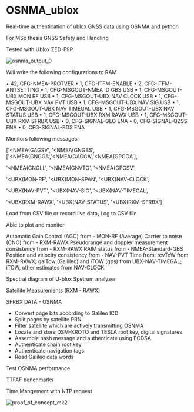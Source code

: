 # OSNMA_ublox
Real-time authentication of ublox GNSS data using OSNMA and python

For MSc thesis GNSS Safety and Handling

Tested with Ublox ZED-F9P


![osnma_output_0](https://user-images.githubusercontent.com/71280183/164247229-17dd0a64-4b11-4755-bfe2-3d575f7744d7.PNG)



Will write the following configurations to RAM 

• 42, CFG-NMEA-PROTVER
• 1, CFG-ITFM-ENABLE
• 2, CFG-ITFM-ANTSETTING
• 1, CFG-MSGOUT-NMEA ID GBS USB
• 1, CFG-MSGOUT-UBX MON RF USB
• 1, CFG-MSGOUT-UBX NAV CLOCK USB
• 1, CFG-MSGOUT-UBX NAV PVT USB
• 1, CFG-MSGOUT-UBX NAV SIG USB
• 1, CFG-MSGOUT-UBX NAV TIMEGAL USB
• 1, CFG-MSGOUT-UBX NAV STATUS USB
• 1, CFG-MSGOUT-UBX RXM RAWX USB
• 1, CFG-MSGOUT-UBX RXM SFRBX USB
• 0, CFG-SIGNAL-GLO ENA
• 0, CFG-SIGNAL-QZSS ENA
• 0, CFG-SIGNAL-BDS ENA

Monitors following messages:

['<NMEA(GAGSV', '<NMEA(GNGBS', ['<NMEA(GNGGA','<NMEA(GAGGA','<NMEA(GPGGA'],

 '<NMEA(GNGLL', '<NMEA(GNVTG', '<NMEA(GPGSV',
 
 '<UBX(MON-RF', '<UBX(MON-SPAN', '<UBX(NAV-CLOCK',
 
 '<UBX(NAV-PVT', '<UBX(NAV-SIG', '<UBX(NAV-TIMEGAL',
 
 '<UBX(RXM-RAWX', '<UBX(NAV-STATUS', '<UBX(RXM-SFRBX']
 
 Load from CSV file or record live data, Log to CSV file
 
Able to plot and monitor
 
Automatic Gain Control (AGC) from - MON-RF
(Average) Carrier to noise (CNO) from - RXM-RAWX
Pseudorange and doppler measurement consistency from - RXM-RAWX
RAIM status from - NMEA-Standard-GBS
Position and velocity consistency from - NAV-PVT
Time from: rcvToW from RXM-RAWX; galTow (Gallileo) and iTOW (gps) from UBX-NAV-TIMEGAL; iTOW, other estimates from NAV-CLOCK
 
Spectral diagram of U-blox Spetrum analyzer

Satellite Measurements (RXM - RAWX)

SFRBX DATA - OSNMA
  - Convert page bits according to Galileo ICD
  - Split pages by satellite PRN
  - Filter satellite which are actively transmitting OSNMA
  - Locate and store DSM-KROTO and TESLA root key, digital signatures
  - Assemble hash message and authenticate using ECDSA
  - Authenticate chain root key
  - Authenticate navigation tags
  - Read Galileo data words

Test OSNMA performance

TTFAF benchmarks

Time Mangement with NTP request

![proof_of_concept_mk2](https://user-images.githubusercontent.com/71280183/164247329-40754562-aafd-4764-b31a-71fb9a44a156.png)


